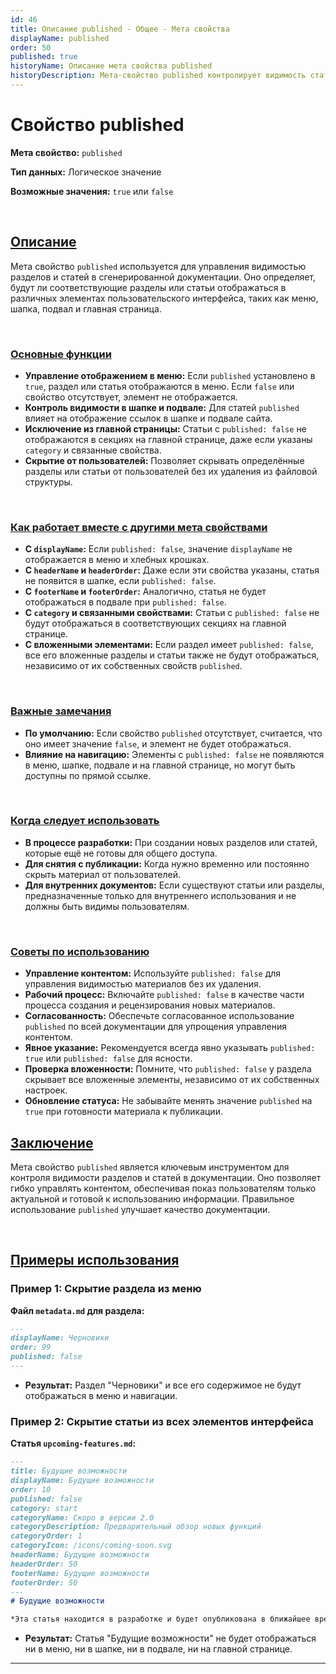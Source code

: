 ```yaml
---
id: 46
title: Описание published - Общее - Мета свойства
displayName: published
order: 50
published: true
historyName: Описание мета свойства published
historyDescription: Мета-свойство published контролирует видимость статьи или раздела в меню, шапке и на главной странице документации.
---
```


# Свойство published

**Мета свойство:** `published`

**Тип данных:** Логическое значение

**Возможные значения:**  `true` или `false`

<br/>

## [Описание](description)

Мета свойство `published` используется для управления видимостью разделов и статей в сгенерированной документации. Оно определяет, будут ли соответствующие
разделы или статьи отображаться в различных элементах пользовательского интерфейса, таких как меню, шапка, подвал и главная страница.

<br/>

### [Основные функции](basic-functions)

- **Управление отображением в меню:** Если `published` установлено в `true`, раздел или статья отображаются в меню. Если `false` или свойство отсутствует, элемент не отображается.
- **Контроль видимости в шапке и подвале:** Для статей `published` влияет на отображение ссылок в шапке и подвале сайта.
- **Исключение из главной страницы:** Статьи с `published: false` не отображаются в секциях на главной странице, даже если указаны `category` и связанные свойства.
- **Скрытие от пользователей:** Позволяет скрывать определённые разделы или статьи от пользователей без их удаления из файловой структуры.

<br/>

### [Как работает вместе с другими мета свойствами](with-other-properties)

- **С `displayName`:** Если `published: false`, значение `displayName` не отображается в меню и хлебных крошках.
- **С `headerName` и `headerOrder`:** Даже если эти свойства указаны, статья не появится в шапке, если `published: false`.
- **С `footerName` и `footerOrder`:** Аналогично, статья не будет отображаться в подвале при `published: false`.
- **С `category` и связанными свойствами:** Статьи с `published: false` не будут отображаться в соответствующих секциях на главной странице.
- **С вложенными элементами:** Если раздел имеет `published: false`, все его вложенные разделы и статьи также не будут отображаться, независимо от их собственных свойств `published`.

<br/>

### [Важные замечания](notes)

- **По умолчанию:** Если свойство `published` отсутствует, считается, что оно имеет значение `false`, и элемент не будет отображаться.
- **Влияние на навигацию:** Элементы с `published: false` не появляются в меню, шапке, подвале и на главной странице, но могут быть доступны по прямой ссылке.

<br/>

### [Когда следует использовать](when-to-use)

- **В процессе разработки:** При создании новых разделов или статей, которые ещё не готовы для общего доступа.
- **Для снятия с публикации:** Когда нужно временно или постоянно скрыть материал от пользователей.
- **Для внутренних документов:** Если существуют статьи или разделы, предназначенные только для внутреннего использования и не должны быть видимы пользователям.

<br/>

### [Советы по использованию](advice)

- **Управление контентом:** Используйте `published: false` для управления видимостью материалов без их удаления.
- **Рабочий процесс:** Включайте `published: false` в качестве части процесса создания и рецензирования новых материалов.
- **Согласованность:** Обеспечьте согласованное использование `published` по всей документации для упрощения управления контентом.
- **Явное указание:** Рекомендуется всегда явно указывать `published: true` или `published: false` для ясности.
- **Проверка вложенности:** Помните, что `published: false` у раздела скрывает все вложенные элементы, независимо от их собственных настроек.
- **Обновление статуса:** Не забывайте менять значение `published` на `true` при готовности материала к публикации.


## [Заключение](conclusion)

Мета свойство `published` является ключевым инструментом для контроля видимости разделов и статей в документации. Оно позволяет гибко управлять контентом,
обеспечивая показ пользователям только актуальной и готовой к использованию информации. Правильное использование `published` улучшает качество документации.

<br/>

## [Примеры использования](examples)

### Пример 1: Скрытие раздела из меню

**Файл `metadata.md` для раздела:**

```md
---
displayName: Черновики
order: 99
published: false
---
```

- **Результат:** Раздел "Черновики" и все его содержимое не будут отображаться в меню и навигации.

### Пример 2: Скрытие статьи из всех элементов интерфейса

**Статья `upcoming-features.md`:**

```md
---
title: Будущие возможности
displayName: Будущие возможности
order: 10
published: false
category: start
categoryName: Скоро в версии 2.0
categoryDescription: Предварительный обзор новых функций
categoryOrder: 1
categoryIcon: /icons/coming-soon.svg
headerName: Будущие возможности
headerOrder: 50
footerName: Будущие возможности
footerOrder: 50
---
# Будущие возможности

*Эта статья находится в разработке и будет опубликована в ближайшее время.*
```

- **Результат:** Статья "Будущие возможности" не будет отображаться ни в меню, ни в шапке, ни в подвале, ни на главной странице.

---
